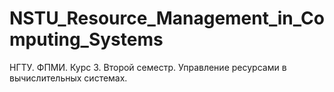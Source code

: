# NSTU_Resource_Management_in_Computing_Systems
НГТУ. ФПМИ. Курс 3. Второй семестр. Управление ресурсами в вычислительных системах.
